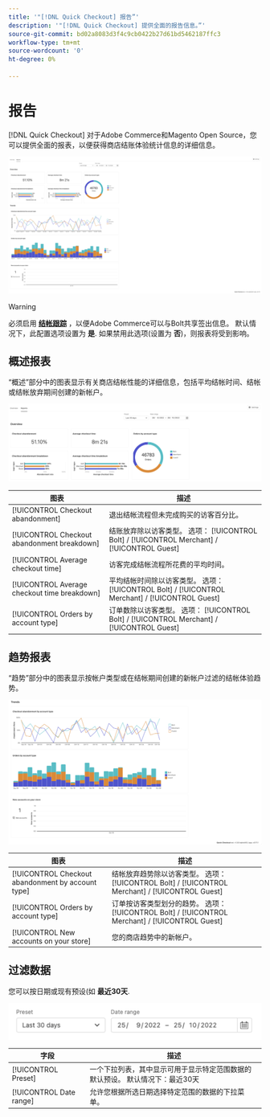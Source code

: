 ```yaml
---
title: '"[!DNL Quick Checkout] 报告”'
description: '"[!DNL Quick Checkout] 提供全面的报告信息。”'
source-git-commit: bd02a8083d3f4c9cb0422b27d61bd5462187ffc3
workflow-type: tm+mt
source-wordcount: '0'
ht-degree: 0%

---
```



# 报告

[!DNL Quick Checkout] 对于Adobe Commerce和Magento Open Source，您可以提供全面的报表，以便获得商店结账体验统计信息的详细信息。

![报表视图](assets/reports-view-big-checkout.png)

>[!WARNING]
>
> 必须启用 [**结帐跟踪**](../quick-checkout/settings-quick-checkout.md) ，以便Adobe Commerce可以与Bolt共享签出信息。 默认情况下，此配置选项设置为 **是**. 如果禁用此选项(设置为 **否**)，则报表将受到影响。

## 概述报表

“概述”部分中的图表显示有关商店结帐性能的详细信息，包括平均结帐时间、结帐或结帐放弃期间创建的新帐户。

![报表概述](assets/overview-report-checkout.png)

| 图表 | 描述 |
|---|---|
| [!UICONTROL Checkout abandonment] | 退出结帐流程但未完成购买的访客百分比。 |
| [!UICONTROL Checkout abandonment breakdown] | 结账放弃除以访客类型。 选项： [!UICONTROL Bolt] / [!UICONTROL Merchant] / [!UICONTROL Guest] |
| [!UICONTROL Average checkout time] | 访客完成结帐流程所花费的平均时间。 |
| [!UICONTROL Average checkout time breakdown] | 平均结帐时间除以访客类型。 选项： [!UICONTROL Bolt] / [!UICONTROL Merchant] / [!UICONTROL Guest] |
| [!UICONTROL Orders by account type] | 订单数除以访客类型。 选项： [!UICONTROL Bolt] / [!UICONTROL Merchant] / [!UICONTROL Guest] |

## 趋势报表

“趋势”部分中的图表显示按帐户类型或在结帐期间创建的新帐户过滤的结帐体验趋势。

![报表趋势](assets/trends-report-checkout.png)

| 图表 | 描述 |
|---|---|
| [!UICONTROL Checkout abandonment by account type] | 结帐放弃趋势除以访客类型。 选项： [!UICONTROL Bolt] / [!UICONTROL Merchant] / [!UICONTROL Guest] |
| [!UICONTROL Orders by account type] | 订单按访客类型划分的趋势。 选项： [!UICONTROL Bolt] / [!UICONTROL Merchant] / [!UICONTROL Guest] |
| [!UICONTROL New accounts on your store] | 您的商店趋势中的新帐户。 |

## 过滤数据

您可以按日期或现有预设(如 **最近30天**.

![过滤器视图](assets/filter-view.png)

| 字段 | 描述 |
|---|---|
| [!UICONTROL Preset] | 一个下拉列表，其中显示可用于显示特定范围数据的默认预设。 默认情况下：最近30天 |
| [!UICONTROL Date range] | 允许您根据所选日期选择特定范围的数据的下拉菜单。 |

